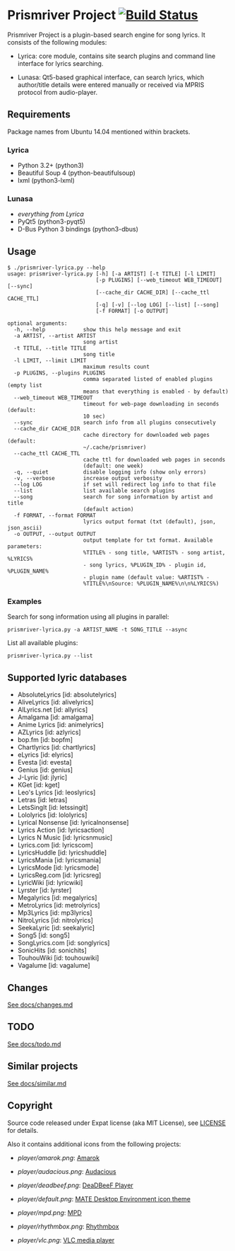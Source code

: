 # Prismriver Project [![Build Status](https://travis-ci.org/anlar/prismriver.svg?branch=master)](https://travis-ci.org/anlar/prismriver)

Prismriver Project is a plugin-based search engine for song lyrics. It consists of the following modules:

* Lyrica: core module, contains site search plugins and command line interface for lyrics searching.

* Lunasa: Qt5-based graphical interface, can search lyrics, which author/title details were entered manually or received via MPRIS protocol from audio-player.


## Requirements

Package names from Ubuntu 14.04 mentioned within brackets.

### Lyrica

* Python 3.2+ (python3)
* Beautiful Soup 4 (python-beautifulsoup)
* lxml (python3-lxml)

### Lunasa

* *everything from Lyrica*
* PyQt5 (python3-pyqt5)
* D-Bus Python 3 bindings (python3-dbus)


## Usage

    $ ./prismriver-lyrica.py --help
    usage: prismriver-lyrica.py [-h] [-a ARTIST] [-t TITLE] [-l LIMIT]
                                [-p PLUGINS] [--web_timeout WEB_TIMEOUT] [--sync]
                                [--cache_dir CACHE_DIR] [--cache_ttl CACHE_TTL]
                                [-q] [-v] [--log LOG] [--list] [--song]
                                [-f FORMAT] [-o OUTPUT]

    optional arguments:
      -h, --help            show this help message and exit
      -a ARTIST, --artist ARTIST
                            song artist
      -t TITLE, --title TITLE
                            song title
      -l LIMIT, --limit LIMIT
                            maximum results count
      -p PLUGINS, --plugins PLUGINS
                            comma separated listed of enabled plugins (empty list
                            means that everything is enabled - by default)
      --web_timeout WEB_TIMEOUT
                            timeout for web-page downloading in seconds (default:
                            10 sec)
      --sync                search info from all plugins consecutively
      --cache_dir CACHE_DIR
                            cache directory for downloaded web pages (default:
                            ~/.cache/prismriver)
      --cache_ttl CACHE_TTL
                            cache ttl for downloaded web pages in seconds
                            (default: one week)
      -q, --quiet           disable logging info (show only errors)
      -v, --verbose         increase output verbosity
      --log LOG             if set will redirect log info to that file
      --list                list available search plugins
      --song                search for song information by artist and title
                            (default action)
      -f FORMAT, --format FORMAT
                            lyrics output format (txt (default), json, json_ascii)
      -o OUTPUT, --output OUTPUT
                            output template for txt format. Available parameters:
                            %TITLE% - song title, %ARTIST% - song artist, %LYRICS%
                            - song lyrics, %PLUGIN_ID% - plugin id, %PLUGIN_NAME%
                            - plugin name (default value: %ARTIST% -
                            %TITLE%\nSource: %PLUGIN_NAME%\n\n%LYRICS%)

### Examples

Search for song information using all plugins in parallel:

    prismriver-lyrica.py -a ARTIST_NAME -t SONG_TITLE --async

List all available plugins:

    prismriver-lyrica.py --list


## Supported lyric databases

* AbsoluteLyrics       [id: absolutelyrics]
* AliveLyrics          [id: alivelyrics]
* AlLyrics.net         [id: allyrics]
* Amalgama             [id: amalgama]
* Anime Lyrics         [id: animelyrics]
* AZLyrics             [id: azlyrics]
* bop.fm               [id: bopfm]
* Chartlyrics          [id: chartlyrics]
* eLyrics              [id: elyrics]
* Evesta               [id: evesta]
* Genius               [id: genius]
* J-Lyric              [id: jlyric]
* KGet                 [id: kget]
* Leo's Lyrics         [id: leoslyrics]
* Letras               [id: letras]
* LetsSingIt           [id: letssingit]
* Lololyrics           [id: lololyrics]
* Lyrical Nonsense     [id: lyricalnonsense]
* Lyrics Action        [id: lyricsaction]
* Lyrics N Music       [id: lyricsnmusic]
* Lyrics.com           [id: lyricscom]
* LyricsHuddle         [id: lyricshuddle]
* LyricsMania          [id: lyricsmania]
* LyricsMode           [id: lyricsmode]
* LyricsReg.com        [id: lyricsreg]
* LyricWiki            [id: lyricwiki]
* Lyrster              [id: lyrster]
* Megalyrics           [id: megalyrics]
* MetroLyrics          [id: metrolyrics]
* Mp3Lyrics            [id: mp3lyrics]
* NitroLyrics          [id: nitrolyrics]
* SeekaLyric           [id: seekalyric]
* Song5                [id: song5]
* SongLyrics.com       [id: songlyrics]
* SonicHits            [id: sonichits]
* TouhouWiki           [id: touhouwiki]
* Vagalume             [id: vagalume]


## Changes

[See docs/changes.md](docs/changes.md)


## TODO

[See docs/todo.md](docs/todo.md)


## Similar projects

[See docs/similar.md](docs/similar.md)


## Copyright

Source code released under Expat license (aka MIT License), see [LICENSE](LICENSE) for details.

Also it contains additional icons from the following projects:

* *player/amarok.png*: [Amarok](https://quickgit.kde.org/?p=amarok.git&a=blob&f=images/amarok_icon.svg)

* *player/audacious.png*: [Audacious](https://github.com/audacious-media-player/audacious/blob/master/images/audacious.svg)

* *player/deadbeef.png*: [DeaDBeeF Player](https://github.com/Alexey-Yakovenko/deadbeef/blob/master/icons/256x256/deadbeef.png)

* *player/default.png*: [MATE Desktop Environment icon theme](https://github.com/mate-desktop/mate-icon-theme/blob/master/mate/256x256/mimetypes/audio-x-generic.png)

* *player/mpd.png*: [MPD](http://git.musicpd.org/cgit/master/mpd.git/plain/mpd.svg)

* *player/rhythmbox.png*: [Rhythmbox](https://git.gnome.org/browse/rhythmbox/plain/data/icons/hicolor/256x256/apps/rhythmbox.png)

* *player/vlc.png*: [VLC media player](https://github.com/videolan/vlc/blob/master/share/icons/256x256/vlc.png)